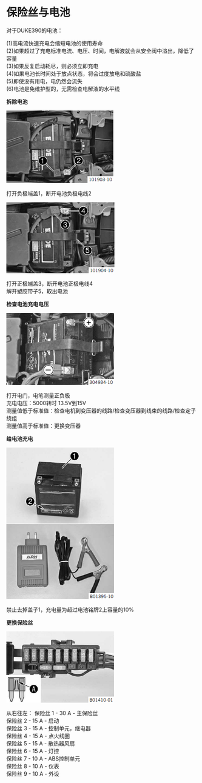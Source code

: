 # 保险丝与电池

对于DUKE390的电池：

(1)高电流快速充电会缩短电池的使用寿命<br/>
(2)如果超过了充电标准电流、电压、时间，电解液就会从安全阀中溢出，降低了容量<br/>
(3)如果反复启动耗尽，则必须立即充电<br/>
(4)如果电池长时间处于放点状态，将会过度放电和硫酸盐<br/>
(5)即使没有用电，电仍然会流失<br/>
(6)电池是免维护型的，无需检查电解液的水平线

**拆除电池**

![](assets/1/20170807-40eb2d26.png)  

打开负极端盖1，断开电池负极电线2

![](assets/1/20170807-f13354e7.png)  

打开正极端盖3，断开电池正极电线4<br/>
解开塑胶带子5，取出电池

**检查电池充电电压**

![](assets/1/20170807-b1676326.png)  

打开电门，电笔测量正负极<br/>
充电电压：5000转时 13.5V到15V<br/>
测量值低于标准值：检查电机到变压器的线路/检查变压器到线束的线路/检查定子绕组<br/>
测量值高于标准值：更换变压器

**给电池充电**

![](assets/1/20170808-8dadf361.png)  

禁止去掉盖子1，充电量为超过电池铭牌2上容量的10%

**更换保险丝**

![](assets/1/20170808-bc442f1f.png)  

从右往左：
保险丝 1 - 30 A - 主保险丝<br/>
保险丝 2 - 15 A - 启动<br/>
保险丝 3 - 15 A - 控制单元，继电器<br/>
保险丝 4 - 15 A - 点火线圈<br/>
保险丝 5 - 15 A - 散热器风扇<br/>
保险丝 6 - 15 A - 灯控<br/>
保险丝 7 - 10 A - ABS控制单元<br/>
保险丝 8 - 10 A - 仪表<br/>
保险丝 9 - 10 A - 外设

